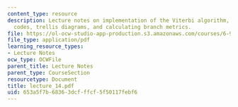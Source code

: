 ```yaml
---
content_type: resource
description: Lecture notes on implementation of the Viterbi algorithm, convolutional
  codes, trellis diagrams, and calculating branch metrics.
file: https://ol-ocw-studio-app-production.s3.amazonaws.com/courses/6-973-communication-system-design-spring-2006/653a5f7b68363dcfffcf5f50117febf6_lecture_14.pdf
file_type: application/pdf
learning_resource_types:
- Lecture Notes
ocw_type: OCWFile
parent_title: Lecture Notes
parent_type: CourseSection
resourcetype: Document
title: lecture_14.pdf
uid: 653a5f7b-6836-3dcf-ffcf-5f50117febf6
---
```


